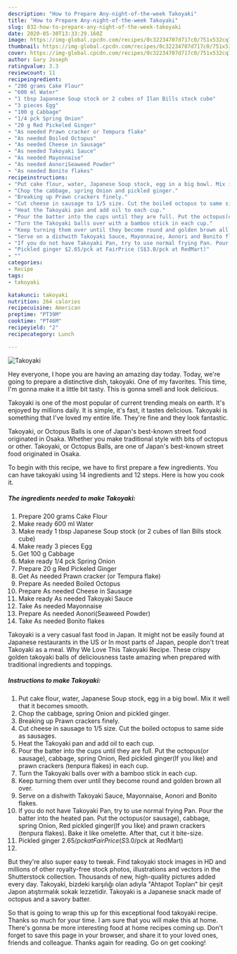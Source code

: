 ```yaml
---
description: "How to Prepare Any-night-of-the-week Takoyaki"
title: "How to Prepare Any-night-of-the-week Takoyaki"
slug: 832-how-to-prepare-any-night-of-the-week-takoyaki
date: 2020-05-30T13:33:29.160Z
image: https://img-global.cpcdn.com/recipes/0c32234707d717c0/751x532cq70/takoyaki-recipe-main-photo.jpg
thumbnail: https://img-global.cpcdn.com/recipes/0c32234707d717c0/751x532cq70/takoyaki-recipe-main-photo.jpg
cover: https://img-global.cpcdn.com/recipes/0c32234707d717c0/751x532cq70/takoyaki-recipe-main-photo.jpg
author: Gary Joseph
ratingvalue: 3.3
reviewcount: 11
recipeingredient:
- "200 grams Cake Flour"
- "600 ml Water"
- "1 tbsp Japanese Soup stock or 2 cubes of Ilan Bills stock cube"
- "3 pieces Egg"
- "100 g Cabbage"
- "1/4 pck Spring Onion"
- "20 g Red Pickeled Ginger"
- "As needed Prawn cracker or Tempura flake"
- "As needed Boiled Octopus"
- "As needed Cheese in Sausage"
- "As needed Takoyaki Sauce"
- "As needed Mayonnaise"
- "As needed AonoriSeaweed Powder"
- "As needed Bonito flakes"
recipeinstructions:
- "Put cake flour, water, Japanese Soup stock, egg in a big bowl. Mix it well that it becomes smooth."
- "Chop the cabbage, spring Onion and pickled ginger."
- "Breaking up Prawn crackers finely."
- "Cut cheese in sausage to 1/5 size. Cut the boiled octopus to same side as sausages."
- "Heat the Takoyaki pan and add oil to each cup."
- "Pour the batter into the cups until they are full. Put the octopus(or sausage), cabbage, spring Onion, Red pickled ginger(If you like) and prawn crackers (tenpura flakes) in each cup."
- "Turn the Takoyaki balls over with a bamboo stick in each cup."
- "Keep turning them over until they become round and golden brown all over."
- "Serve on a dishwith Takoyaki Sauce, Mayonnaise, Aonori and Bonito flakes."
- "If you do not have Takoyaki Pan, try to use normal frying Pan. Pour the batter into the heated pan. Put the octopus(or sausage), cabbage, spring Onion, Red pickled ginger(If you like) and prawn crackers (tenpura flakes). Bake it like omelette. After that, cut it bite-size."
- "Pickled ginger $2.65/pck at FairPrice (S$3.0/pck at RedMart)"
- ""
categories:
- Recipe
tags:
- takoyaki

katakunci: takoyaki 
nutrition: 264 calories
recipecuisine: American
preptime: "PT39M"
cooktime: "PT46M"
recipeyield: "2"
recipecategory: Lunch

---
```



![Takoyaki](https://img-global.cpcdn.com/recipes/0c32234707d717c0/751x532cq70/takoyaki-recipe-main-photo.jpg)

Hey everyone, I hope you are having an amazing day today. Today, we're going to prepare a distinctive dish, takoyaki. One of my favorites. This time, I'm gonna make it a little bit tasty. This is gonna smell and look delicious.

Takoyaki is one of the most popular of current trending meals on earth. It's enjoyed by millions daily. It is simple, it's fast, it tastes delicious. Takoyaki is something that I've loved my entire life. They're fine and they look fantastic.

Takoyaki, or Octopus Balls is one of Japan&#39;s best-known street food originated in Osaka. Whether you make traditional style with bits of octopus or other. Takoyaki, or Octopus Balls, are one of Japan&#39;s best-known street food originated in Osaka.


To begin with this recipe, we have to first prepare a few ingredients. You can have takoyaki using 14 ingredients and 12 steps. Here is how you cook it.

<!--inarticleads1-->

##### The ingredients needed to make Takoyaki:

1. Prepare 200 grams Cake Flour
1. Make ready 600 ml Water
1. Make ready 1 tbsp Japanese Soup stock (or 2 cubes of Ilan Bills stock cube)
1. Make ready 3 pieces Egg
1. Get 100 g Cabbage
1. Make ready 1/4 pck Spring Onion
1. Prepare 20 g Red Pickeled Ginger
1. Get As needed Prawn cracker (or Tempura flake)
1. Prepare As needed Boiled Octopus
1. Prepare As needed Cheese in Sausage
1. Make ready As needed Takoyaki Sauce
1. Take As needed Mayonnaise
1. Prepare As needed Aonori(Seaweed Powder)
1. Take As needed Bonito flakes


Takoyaki is a very casual fast food in Japan. It might not be easily found at Japanese restaurants in the US or In most parts of Japan, people don&#39;t treat Takoyaki as a meal. Why We Love This Takoyaki Recipe. These crispy golden takoyaki balls of deliciousness taste amazing when prepared with traditional ingredients and toppings. 

<!--inarticleads2-->

##### Instructions to make Takoyaki:

1. Put cake flour, water, Japanese Soup stock, egg in a big bowl. Mix it well that it becomes smooth.
1. Chop the cabbage, spring Onion and pickled ginger.
1. Breaking up Prawn crackers finely.
1. Cut cheese in sausage to 1/5 size. Cut the boiled octopus to same side as sausages.
1. Heat the Takoyaki pan and add oil to each cup.
1. Pour the batter into the cups until they are full. Put the octopus(or sausage), cabbage, spring Onion, Red pickled ginger(If you like) and prawn crackers (tenpura flakes) in each cup.
1. Turn the Takoyaki balls over with a bamboo stick in each cup.
1. Keep turning them over until they become round and golden brown all over.
1. Serve on a dishwith Takoyaki Sauce, Mayonnaise, Aonori and Bonito flakes.
1. If you do not have Takoyaki Pan, try to use normal frying Pan. Pour the batter into the heated pan. Put the octopus(or sausage), cabbage, spring Onion, Red pickled ginger(If you like) and prawn crackers (tenpura flakes). Bake it like omelette. After that, cut it bite-size.
1. Pickled ginger $2.65/pck at FairPrice (S$3.0/pck at RedMart)
1. 


But they&#39;re also super easy to tweak. Find takoyaki stock images in HD and millions of other royalty-free stock photos, illustrations and vectors in the Shutterstock collection. Thousands of new, high-quality pictures added every day. Takoyaki, bizdeki karşılığı olan adıyla &#34;Ahtapot Topları&#34; bir çeşit Japon atıştırmalık sokak lezzetidir. Takoyaki is a Japanese snack made of octopus and a savory batter. 

So that is going to wrap this up for this exceptional food takoyaki recipe. Thanks so much for your time. I am sure that you will make this at home. There's gonna be more interesting food at home recipes coming up. Don't forget to save this page in your browser, and share it to your loved ones, friends and colleague. Thanks again for reading. Go on get cooking!
